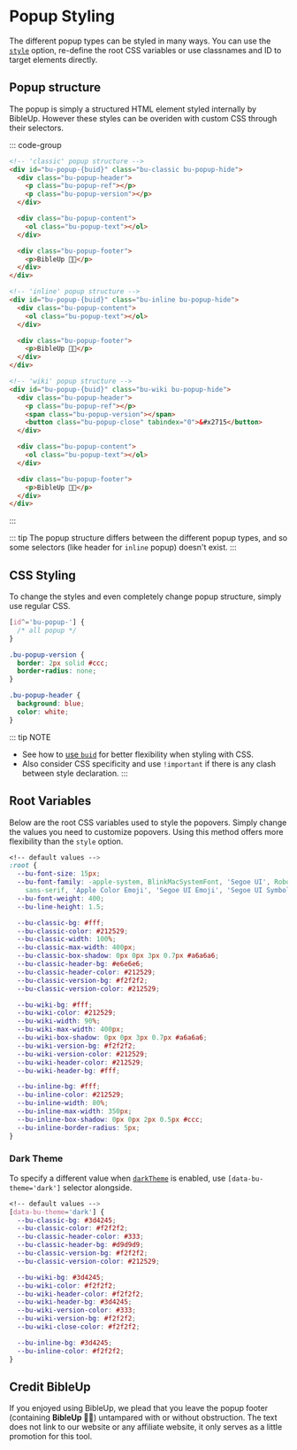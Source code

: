 # Popup Styling
The different popup types can be styled in many ways. You can use the [`style`](/guide/options.html#styles) option, re-define the root CSS variables or use classnames and ID to target elements directly.

## Popup structure
The popup is simply a structured HTML element styled internally by BibleUp. However these styles can be overiden with custom CSS through their selectors.

::: code-group

```html [Classic]
<!-- 'classic' popup structure -->
<div id="bu-popup-{buid}" class="bu-classic bu-popup-hide">
  <div class="bu-popup-header">
    <p class="bu-popup-ref"></p>
    <p class="bu-popup-version"></p>
  </div>

  <div class="bu-popup-content">
    <ol class="bu-popup-text"></ol>
  </div>

  <div class="bu-popup-footer">
    <p>BibleUp 📖💡</p>
  </div>
</div>
```

```html [Inline]
<!-- 'inline' popup structure -->
<div id="bu-popup-{buid}" class="bu-inline bu-popup-hide">
  <div class="bu-popup-content">
    <ol class="bu-popup-text"></ol>
  </div>

  <div class="bu-popup-footer">
    <p>BibleUp 📖💡</p>
  </div>
</div>
```

```html [Wiki]
<!-- 'wiki' popup structure -->
<div id="bu-popup-{buid}" class="bu-wiki bu-popup-hide">
  <div class="bu-popup-header">
    <p class="bu-popup-ref"></p>
    <span class="bu-popup-version"></span>
    <button class="bu-popup-close" tabindex="0">&#x2715</button>
  </div>

  <div class="bu-popup-content">
    <ol class="bu-popup-text"></ol>
  </div>

  <div class="bu-popup-footer">
    <p>BibleUp 📖💡</p>
  </div>
</div>
```

:::

::: tip
The popup structure differs between the different popup types, and so some selectors (like header for `inline` popup) doesn't exist.
:::

## CSS Styling
To change the styles and even completely change popup structure, simply use regular CSS.

```css
[id^='bu-popup-'] {
  /* all popup */
}

.bu-popup-version {
  border: 2px solid #ccc;
  border-radius: none;
}

.bu-popup-header {
  background: blue;
  color: white;
}
```

::: tip NOTE
- See how to [use `buid`](./buid.md) for better flexibility when styling with CSS.
- Also consider CSS specificity and use `!important` if there is any clash between style declaration.
:::

## Root Variables
Below are the root CSS variables used to style the popovers. Simply change the values you need to customize popovers. Using this method offers more flexibility than the `style` option.

```css
<!-- default values -->
:root {
  --bu-font-size: 15px;
  --bu-font-family: -apple-system, BlinkMacSystemFont, 'Segoe UI', Roboto, 'Helvetica Neue', Arial, 'Noto Sans',
    sans-serif, 'Apple Color Emoji', 'Segoe UI Emoji', 'Segoe UI Symbol', 'Noto Color Emoji';
  --bu-font-weight: 400;
  --bu-line-height: 1.5;

  --bu-classic-bg: #fff;
  --bu-classic-color: #212529;
  --bu-classic-width: 100%;
  --bu-classic-max-width: 400px;
  --bu-classic-box-shadow: 0px 0px 3px 0.7px #a6a6a6;
  --bu-classic-header-bg: #e6e6e6;
  --bu-classic-header-color: #212529;
  --bu-classic-version-bg: #f2f2f2;
  --bu-classic-version-color: #212529;

  --bu-wiki-bg: #fff;
  --bu-wiki-color: #212529;
  --bu-wiki-width: 90%;
  --bu-wiki-max-width: 400px;
  --bu-wiki-box-shadow: 0px 0px 3px 0.7px #a6a6a6;
  --bu-wiki-version-bg: #f2f2f2;
  --bu-wiki-version-color: #212529;
  --bu-wiki-header-color: #212529;
  --bu-wiki-header-bg: #fff;

  --bu-inline-bg: #fff;
  --bu-inline-color: #212529;
  --bu-inline-width: 80%;
  --bu-inline-max-width: 350px;
  --bu-inline-box-shadow: 0px 0px 2px 0.5px #ccc;
  --bu-inline-border-radius: 5px;
}

```
### Dark Theme
To specify a different value when [`darkTheme`](/guide/options.html#darktheme) is enabled, use `[data-bu-theme='dark']` selector alongside.

```CSS
<!-- default values -->
[data-bu-theme='dark'] {
  --bu-classic-bg: #3d4245;
  --bu-classic-color: #f2f2f2;
  --bu-classic-header-color: #333;
  --bu-classic-header-bg: #d9d9d9;
  --bu-classic-version-bg: #f2f2f2;
  --bu-classic-version-color: #212529;

  --bu-wiki-bg: #3d4245;
  --bu-wiki-color: #f2f2f2;
  --bu-wiki-header-color: #f2f2f2;
  --bu-wiki-header-bg: #3d4245;
  --bu-wiki-version-color: #333;
  --bu-wiki-version-bg: #f2f2f2;
  --bu-wiki-close-color: #f2f2f2;

  --bu-inline-bg: #3d4245;
  --bu-inline-color: #f2f2f2;
}
```

## Credit BibleUp

If you enjoyed using BibleUp, we plead that you leave the popup footer (containing **BibleUp 📖💡**) untampared with or without obstruction. The text does not link to our website or any affiliate website, it only serves as a little promotion for this tool.
